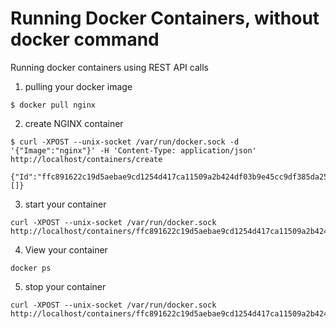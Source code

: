 # Running Docker Containers, without docker command

Running docker containers using REST API calls


1. pulling your docker image
```
$ docker pull nginx
```
2. create NGINX container
``` 
$ curl -XPOST --unix-socket /var/run/docker.sock -d '{"Image":"nginx"}' -H 'Content-Type: application/json' http://localhost/containers/create

{"Id":"ffc891622c19d5aebae9cd1254d417ca11509a2b424df03b9e45cc9df385da25","Warnings":[]}

```

3. start your container

```
curl -XPOST --unix-socket /var/run/docker.sock http://localhost/containers/ffc891622c19d5aebae9cd1254d417ca11509a2b424df03b9e45cc9df385da25/start
```
4. View your container
```
docker ps
```
5. stop your container
```
curl -XPOST --unix-socket /var/run/docker.sock http://localhost/containers/ffc891622c19d5aebae9cd1254d417ca11509a2b424df03b9e45cc9df385da25/stop
```
